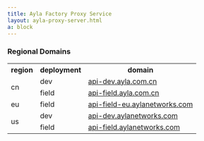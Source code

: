 ```yaml
---
title: Ayla Factory Proxy Service
layout: ayla-proxy-server.html
a: block
---
```


### Regional Domains

<table class="key-value-table vertical-middle">
<tr>
<th>region</th>
<th>deployment</th>
<th>domain</th>
</tr>
<tr>
<td rowspan="2">cn</td>
<td>dev</td>
<td><a href="https://api-dev.ayla.com.cn" target="_blank">api-dev.ayla.com.cn</a></td>
</tr>
<tr>
<td>field</td>
<td><a href="https://api-field.ayla.com.cn" target="_blank">api-field.ayla.com.cn</a></td>
</tr>
<tr>
<td>eu</td>
<td>field</td>
<td><a href="https://api-field-eu.aylanetworks.com" target="_blank">api-field-eu.aylanetworks.com</a></td>
</tr>
<tr>
<td rowspan="2">us</td>
<td>dev</td>
<td><a href="https://api-dev.aylanetworks.com" target="_blank">api-dev.aylanetworks.com</a></td>
</tr>
<tr>
<td>field</td>
<td><a href="https://api-field.aylanetworks.com" target="_blank">api-field.aylanetworks.com</a></td>
</tr>
</table>
